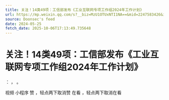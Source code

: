 ```yaml
---
title: 关注！14类49项：工信部发布《工业互联网专项工作组2024年工作计划》
url: https://mp.weixin.qq.com/s?__biz=MzU1OTUxNTI1NA==&mid=2247583426&idx=1&sn=3b54add9f533e8a54de37cc51fa2f9f1
source: Doonsec's feed
date: 2024-05-25
fetch_date: 2025-10-06T17:13:49.735648
---
```


# 关注！14类49项：工信部发布《工业互联网专项工作组2024年工作计划》

：
，
。

视频
小程序
赞
，轻点两下取消赞
在看
，轻点两下取消在看